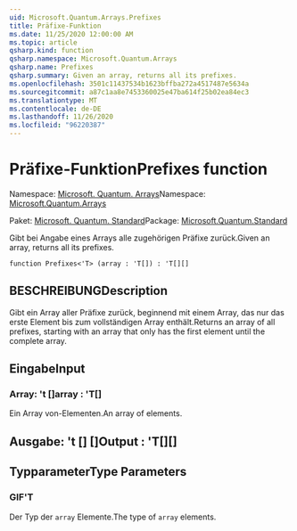 ```yaml
---
uid: Microsoft.Quantum.Arrays.Prefixes
title: Präfixe-Funktion
ms.date: 11/25/2020 12:00:00 AM
ms.topic: article
qsharp.kind: function
qsharp.namespace: Microsoft.Quantum.Arrays
qsharp.name: Prefixes
qsharp.summary: Given an array, returns all its prefixes.
ms.openlocfilehash: 3501c11437534b1623bffba272a4517487e5634a
ms.sourcegitcommit: a87c1aa8e7453360025e47ba614f25b02ea84ec3
ms.translationtype: MT
ms.contentlocale: de-DE
ms.lasthandoff: 11/26/2020
ms.locfileid: "96220387"
---
```

# <a name="prefixes-function"></a><span data-ttu-id="c8307-102">Präfixe-Funktion</span><span class="sxs-lookup"><span data-stu-id="c8307-102">Prefixes function</span></span>

<span data-ttu-id="c8307-103">Namespace: [Microsoft. Quantum. Arrays](xref:Microsoft.Quantum.Arrays)</span><span class="sxs-lookup"><span data-stu-id="c8307-103">Namespace: [Microsoft.Quantum.Arrays](xref:Microsoft.Quantum.Arrays)</span></span>

<span data-ttu-id="c8307-104">Paket: [Microsoft. Quantum. Standard](https://nuget.org/packages/Microsoft.Quantum.Standard)</span><span class="sxs-lookup"><span data-stu-id="c8307-104">Package: [Microsoft.Quantum.Standard](https://nuget.org/packages/Microsoft.Quantum.Standard)</span></span>


<span data-ttu-id="c8307-105">Gibt bei Angabe eines Arrays alle zugehörigen Präfixe zurück.</span><span class="sxs-lookup"><span data-stu-id="c8307-105">Given an array, returns all its prefixes.</span></span>

```qsharp
function Prefixes<'T> (array : 'T[]) : 'T[][]
```


## <a name="description"></a><span data-ttu-id="c8307-106">BESCHREIBUNG</span><span class="sxs-lookup"><span data-stu-id="c8307-106">Description</span></span>

<span data-ttu-id="c8307-107">Gibt ein Array aller Präfixe zurück, beginnend mit einem Array, das nur das erste Element bis zum vollständigen Array enthält.</span><span class="sxs-lookup"><span data-stu-id="c8307-107">Returns an array of all prefixes, starting with an array that only has the first element until the complete array.</span></span>

## <a name="input"></a><span data-ttu-id="c8307-108">Eingabe</span><span class="sxs-lookup"><span data-stu-id="c8307-108">Input</span></span>

### <a name="array--t"></a><span data-ttu-id="c8307-109">Array: 't []</span><span class="sxs-lookup"><span data-stu-id="c8307-109">array : 'T[]</span></span>

<span data-ttu-id="c8307-110">Ein Array von-Elementen.</span><span class="sxs-lookup"><span data-stu-id="c8307-110">An array of elements.</span></span>



## <a name="output--t"></a><span data-ttu-id="c8307-111">Ausgabe: 't [] []</span><span class="sxs-lookup"><span data-stu-id="c8307-111">Output : 'T[][]</span></span>



## <a name="type-parameters"></a><span data-ttu-id="c8307-112">Typparameter</span><span class="sxs-lookup"><span data-stu-id="c8307-112">Type Parameters</span></span>

### <a name="t"></a><span data-ttu-id="c8307-113">GIF</span><span class="sxs-lookup"><span data-stu-id="c8307-113">'T</span></span>

<span data-ttu-id="c8307-114">Der Typ der `array` Elemente.</span><span class="sxs-lookup"><span data-stu-id="c8307-114">The type of `array` elements.</span></span>